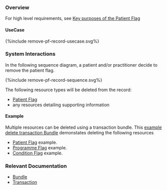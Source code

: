 ### Overview

For high level requirements, see [Key purposes of the Patient Flag](index.html#pf-key-purposes)
 

#### UseCase

<div style="text-align: left;">

  {%include remove-pf-record-usecase.svg%}

</div>

### System Interactions

In the following sequence diagram, a patient and/or practitioner decide to remove the patient flag.

<div style="text-align: left;">

  {%include remove-pf-record-sequence.svg%}

</div>

The following resource types will be deleted from the record: 

* [Patient Flag](StructureDefinition-PatientFlag.html)  
* any resources detailing supporting information

#### Example

Multiple resources can be deleted using a transaction bundle.  This [example delete transaction Bundle](Bundle-RemoveRARecordExample.html) demonstates deleting the following resources

* [Patient Flag](Flag-RAPatientFlagExample1.html) example.  
* [Programme Flag](Flag-RAFlagExample1.html) example.  
* [Condition Flag](Condition-RAConditionExample1.html) example.  

### Relevant Documentation

* [Bundle](https://hl7.org/fhir/r4/bundle.html)  
* [Transaction](https://hl7.org/fhir/r4/http.html#transaction)  